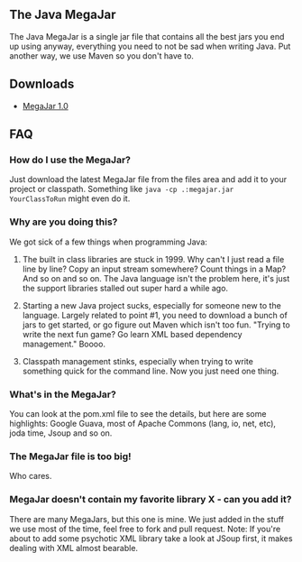 ## The Java MegaJar

The Java MegaJar is a single jar file that contains all the best jars you end up using anyway, everything you need to not be sad when writing Java. Put another way, we use Maven so you don't have to.

## Downloads

* [MegaJar 1.0](http://docracy-downloads.s3.amazonaws.com/megajar-1.0.jar)

## FAQ

### How do I use the MegaJar?

Just download the latest MegaJar file from the files area and add it to your project or classpath. Something like ```java -cp .:megajar.jar YourClassToRun``` might even do it.

### Why are you doing this?

We got sick of a few things when programming Java:

1. The built in class libraries are stuck in 1999. Why can't I just read a file line by line? Copy an input stream somewhere? Count things in a Map? And so on and so on. The Java language isn't the problem here, it's just the support libraries stalled out super hard a while ago.

2. Starting a new Java project sucks, especially for someone new to the language. Largely related to point #1, you need to download a bunch of jars to get started, or go figure out Maven which isn't too fun. "Trying to write the next fun game? Go learn XML based dependency management." Boooo.

3. Classpath management stinks, especially when trying to write something quick for the command line. Now you just need one thing.

### What's in the MegaJar?

You can look at the pom.xml file to see the details, but here are some highlights: Google Guava, most of Apache Commons (lang, io, net, etc), joda time, Jsoup and so on.

### The MegaJar file is too big!

Who cares.

### MegaJar doesn't contain my favorite library X - can you add it?

There are many MegaJars, but this one is mine. We just added in the stuff we use most of the time, feel free to fork and pull request. Note: If you're about to add some psychotic XML library take a look at JSoup first, it makes dealing with XML almost bearable.
